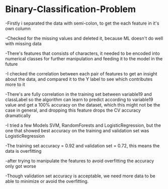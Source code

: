 # Binary-Classification-Problem
-Firstly i separated the data with semi-colon, to get the each feature in it's own column

-Checked for the missing values and deleted it, because ML doesn't do well with missing data

-There's features that consists of characters, it needed to be encoded into numerical classes for further manipulation and feeding it to the model in the future

-I checked the correlation between each pair of features to get an insight about the data, and compared it to the Y label to see which contributes more to it

-There's are fully correlation in the training set between variable19 and classLabel
so the algorithm can learn to predict according to variable19 value and get a 100% accuracy on the dataset, which this might not be the case in general, and dropping this feature drops the CV accuracy dramatically

-I tried a few Models SVM, RandomForests and LogisticRegression, but the one that showed best accuracy on the training and validation set was LogisticRegression

-The training set accuracy = 0.92 and validation set = 0.72, this means the data is overfitting

-after trying to manipulate the features to avoid overfitting the accuracy only got worse

-Though validation set accuracy is acceptable, we need more data to be able to minimize or avoid the overfitting.
